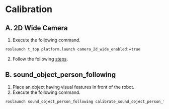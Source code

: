 # Calibration

## A. 2D Wide Camera

1. Execute the following command.
```bash
roslaunch t_top platform.launch camera_2d_wide_enabled:=true
```
2. Follow the following [steps](http://wiki.ros.org/camera_calibration/Tutorials/MonocularCalibration).

## B. sound_object_person_following

1. Place an object having visual features in front of the robot.
2. Execute the following command.
```bash
roslaunch sound_object_person_following calibrate_sound_object_person_following.launch
```
